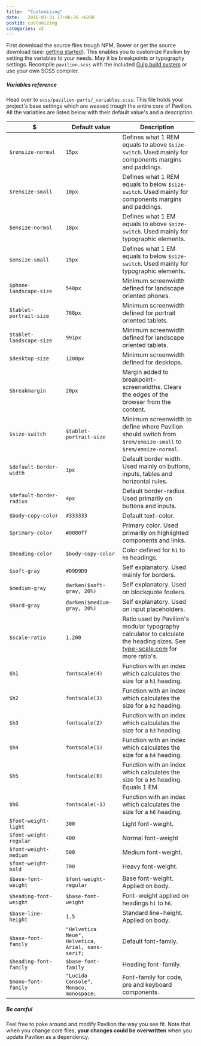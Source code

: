 ```yaml
---
title:  "Customizing"
date:   2016-03-31 17:06:26 +0200
postid: customizing
categories: v2
---
```


First download the source files trough NPM, Bower or get the source download (see: <a href="#gettingstarted" data-scroll>getting started</a>).
This enables you to customize Pavilion by setting the variables to your needs. May it be breakpoints or typography settings. Recompile <code>pavilion.scss</code> with the included <a href="#gulp" data-scroll="true">Gulp build system</a> or use your own SCSS compiler.

##### Variables reference
Head over to `scss/pavilion-parts/_variables.scss`. This file holds your project's base settings which are weaved trough the entire core
of Pavilion. All the variables are listed below with their default value's and a description.

<table class="sass-ref-table"> 
    <thead> 
        <tr> 
            <th style="width: 30%">$</th> 
            <th style="width: 30%">Default value</th>
            <th style="width: 40%">Description</th> 
        </tr> 
    </thead>
    <!-- Table body -->
    <tbody> 
        <tr> 
            <td><code>$remsize-normal</code></td> 
            <td><code>15px</code></td> 
            <td>Defines what 1 REM equals to above <code>$size-switch</code>. Used mainly for components margins and paddings.</td> 
        </tr> 
        <tr> 
            <td><code>$remsize-small</code></td> 
            <td><code>10px</code></td> 
            <td>Defines what 1 REM equals to below <code>$size-switch</code>. Used mainly for components margins and paddings.</td> 
        </tr> 
        <tr> 
            <td><code>$emsize-normal</code></td> 
            <td><code>18px</code></td> 
            <td>Defines what 1 EM equals to above <code>$size-switch</code>. Used mainly for typographic elements.</td> 
        </tr> 
        <tr> 
            <td><code>$emsize-small</code></td> 
            <td><code>15px</code></td> 
            <td>Defines what 1 EM equals to below <code>$size-switch</code>. Used mainly for typographic elements.</td> 
        </tr> 
        <tr> 
            <td><code>$phone-landscape-size</code></td> 
            <td><code>540px</code></td> 
            <td>Minimum screenwidth defined for landscape oriented phones.</td> 
        </tr> 
        <tr> 
            <td><code>$tablet-portrait-size</code></td> 
            <td><code>768px</code></td> 
            <td>Minimum screenwidth defined for portrait oriented tablets.</td> 
        </tr> 
        <tr> 
            <td><code>$tablet-landscape-size</code></td> 
            <td><code>991px</code></td> 
            <td>Minimum screenwidth defined for landscape oriented tablets.</td> 
        </tr> 
        <tr> 
            <td><code>$desktop-size</code></td> 
            <td><code>1200px</code></td> 
            <td>Minimum screenwidth defined for desktops.</td> 
        </tr> 
        <tr> 
            <td><code>$breakmargin</code></td> 
            <td><code>20px</code></td> 
            <td>Margin added to breakpoint-screenwidths. Clears the edges of the browser from the content.</td> 
        </tr> 
        <tr> 
            <td><code>$size-switch</code></td> 
            <td><code>$tablet-portrait-size</code></td> 
            <td>Minimum screenwidth to define where Pavilion should switch from <code>$rem/emsize-small</code> to <code>$rem/emsize-normal</code>.</td> 
        </tr> 
        <tr> 
            <td><code>$default-border-width</code></td> 
            <td><code>1px</code></td> 
            <td>Default border width. Used mainly on buttons, inputs, tables and horizontal rules.</td> 
        </tr> 
        <tr> 
            <td><code>$default-border-radius</code></td> 
            <td><code>4px</code></td> 
            <td>Default border-radius. Used primarily on buttons and inputs.</td> 
        </tr> 
        <tr> 
            <td><code>$body-copy-color</code></td> 
            <td><code>#333333</code></td> 
            <td>Default text-color.</td> 
        </tr> 
        <tr> 
            <td><code>$primary-color</code></td> 
            <td><code>#0080ff</code></td> 
            <td>Primary color. Used primarily on highlighted components and links.</td> 
        </tr> 
        <tr> 
            <td><code>$heading-color</code></td> 
            <td><code>$body-copy-color</code></td> 
            <td>Color defined for <code>h1</code> to <code>h6</code> headings.</td> 
        </tr> 
        <tr> 
            <td><code>$soft-gray</code></td> 
            <td><code>#D9D9D9</code></td> 
            <td>Self explanatory. Used mainly for borders.</td> 
        </tr> 
        <tr> 
            <td><code>$medium-gray</code></td> 
            <td><code>darken($soft-gray, 20%)</code></td> 
            <td>Self explanatory. Used on blockquote footers.</td> 
        </tr> 
        <tr> 
            <td><code>$hard-gray</code></td> 
            <td><code>darken($medium-gray, 20%)</code></td> 
            <td>Self explanatory. Used on input placeholders.</td> 
        </tr> 
        <tr> 
            <td><code>$scale-ratio</code></td> 
            <td><code>1.200</code></td> 
            <td>Ratio used by Pavilion's modular typography calculator to calculate the heading sizes. See <a href="http://type-scale.com/" target="_blank">type-scale.com</a> for more ratio's.</td> 
        </tr> 
        <tr> 
            <td><code>$h1</code></td> 
            <td><code>fontscale(4)</code></td> 
            <td>Function with an index which calculates the size for a <code>h1</code> heading.</td> 
        </tr>
        <tr> 
            <td><code>$h2</code></td> 
            <td><code>fontscale(3)</code></td> 
            <td>Function with an index which calculates the size for a <code>h2</code> heading.</td> 
        </tr>
        <tr> 
            <td><code>$h3</code></td> 
            <td><code>fontscale(2)</code></td> 
            <td>Function with an index which calculates the size for a <code>h3</code> heading.</td> 
        </tr>
        <tr> 
            <td><code>$h4</code></td> 
            <td><code>fontscale(1)</code></td> 
            <td>Function with an index which calculates the size for a <code>h4</code> heading.</td> 
        </tr>
        <tr> 
            <td><code>$h5</code></td> 
            <td><code>fontscale(0)</code></td> 
            <td>Function with an index which calculates the size for a <code>h5</code> heading. Equals 1 EM.</td> 
        </tr>
        <tr> 
            <td><code>$h6</code></td> 
            <td><code>fontscale(-1)</code></td> 
            <td>Function with an index which calculates the size for a <code>h6</code> heading.</td> 
        </tr>
        <tr> 
            <td><code>$font-weight-light</code></td> 
            <td><code>300</code></td> 
            <td>Light font-weight.</td> 
        </tr> 
        <tr> 
            <td><code>$font-weight-regular</code></td> 
            <td><code>400</code></td> 
            <td>Normal font-weight</td> 
        </tr> 
        <tr> 
            <td><code>$font-weight-medium</code></td> 
            <td><code>500</code></td> 
            <td>Medium font-weight.</td> 
        </tr> 
        <tr> 
            <td><code>$font-weight-bold</code></td> 
            <td><code>700</code></td> 
            <td>Heavy font-weight.</td> 
        </tr> 
        <tr> 
            <td><code>$base-font-weight</code></td> 
            <td><code>$font-weight-regular</code></td> 
            <td>Base font-weight. Applied on body.</td> 
        </tr> 
        <tr> 
            <td><code>$heading-font-weight</code></td> 
            <td><code>$base-font-weight</code></td> 
            <td>Font-weight applied on headings <code>h1</code> to <code>h6</code>.</td> 
        </tr> 
        <tr> 
            <td><code>$base-line-height</code></td> 
            <td><code>1.5</code></td> 
            <td>Standard line-height. Applied on body.</td> 
        </tr> 
        <tr> 
            <td><code>$base-font-family</code></td> 
            <td><code>"Helvetica Neue", Helvetica, Arial, sans-serif;</code></td> 
            <td>Default font-family.</td> 
        </tr> 
        <tr> 
            <td><code>$heading-font-family</code></td> 
            <td><code>$base-font-family</code></td> 
            <td>Heading font-family.</td> 
        </tr> 
        <tr> 
            <td><code>$mono-font-family</code></td> 
            <td><code>"Lucida Console", Monaco, monospace;</code></td> 
            <td>Font-family for code, pre and keyboard components.</td> 
        </tr> 
    </tbody>
</table>


##### Be careful
Feel free to poke around and modify Pavilion the way you see fit. Note that when you change core files, **your changes could be overwritten** when you update Pavilion as a
dependency.